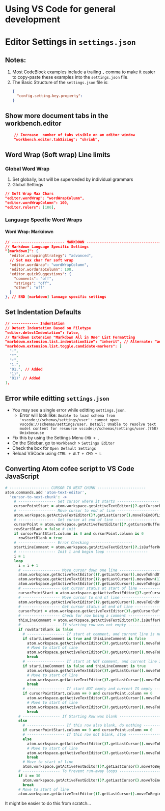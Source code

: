 






# Using VS Code for general development

# Editor Settings in `settings.json`

## Notes:

1. Most CodeBlock examples include a trailing `,` comma to make it easier to copy-paste these examples into the `settings.json` file.
2. The Basic Structure of the `settings.json` file is:
    ```json
    {
      "config.setting.key.property":
    }
    ```

## Show more document tabs in the workbench.editor

```json
    // Increase  number of tabs visible on an editor window
    "workbench.editor.tabSizing": "shrink",
```

## Word Wrap (Soft wrap) Line limits

### Global Word Wrap

1. Set globally, but will be superceded by individual grammars
2. Global Settings
```json
// Soft Wrap Max Chars
"editor.wordWrap": "wordWrapColumn",
"editor.wordWrapColumn": 100,
"editor.rulers": [100],
```

### Language Specific Word Wraps

#### Word Wrap: Markdown
```json
// ------------------------ MARKDOWN ------------------------------------
// Markdown Language Specific Settings
"[markdown]": {
  "editor.wrappingStrategy": "advanced",
  // Set max char for soft wrap
  "editor.wordWrap": "wordWrapColumn",
  "editor.wordWrapColumn": 100,
  "editor.quickSuggestions": {
    "comments": "off",
    "strings": "off",
    "other": "off"
  }
}, // END [markdown] lanuage specific settings
```

## Set Indentation Defaults

```json
// ------------ Indentation
// Detect Indentation Based on Filetype
"editor.detectIndentation": false,
// Markdown Extension "Markdown All in One" List Formatting
"markdown.extension.list.indentationSize": "inherit", // Alternate: "adaptive"
"markdown.extension.list.toggle.candidate-markers": [
  "-",
  "*",
  "+",
  "1.",
  "01.", // Added
  "1)",
  "01)" // Added
],
```

## Error while editting `settings.json`

- You may see a single error while editting `settings.json`. 
    - Error will look like: `Unable to load schema from 'vscode://schemas/settings/user': cannot open vscode://schemas/settings/user. Detail: Unable to resolve text model content for resource vscode://schemas/settings/user.(768) Unixbecause`
- Fix this by using the Settings Menu `CMD + ,`
- On the Sidebar, go to `Workbench` > `Settings Editor` 
- Check the box for `Open Default Settings`
- Reload VSCode using `CTRL + ALT + CMD + L`



## Converting Atom cofee script to VS Code JavaScript

```coffee
# ------------------ CURSOR TO NEXT CHUNK ----------------------
atom.commands.add 'atom-text-editor',
  'cursor-to-next-chunk': ->
    # ----------------- Get cursor where it starts -------------------
    cursorPointStart = atom.workspace.getActiveTextEditor()?.getCursorBufferPosition()
    # ----------------- Move cursor to end of line -------------------
    atom.workspace.getActiveTextEditor()?.getLastCursor().moveToEndOfLine()
    # ----------------- Get cursor at end of line -------------------
    cursorPoint = atom.workspace.getActiveTextEditor()?.getCursorBufferPosition()
    rowStartBlank = false # init
    if cursorPointStart.column is 0 and cursorPoint.column is 0
      rowStartBlank = true
    # ----------------- Error Checking -------------------
    startLineComment = atom.workspace.getActiveTextEditor()?.isBufferRowCommented(cursorPoint.row)
    # ----------------- Init i and begin loop -------------------
    i = 1
    loop
      i = i + 1
      # ----------------- Move cursor down one line -------------------
      atom.workspace.getActiveTextEditor()?.getLastCursor().moveToEndOfLine()
      atom.workspace.getActiveTextEditor()?.getLastCursor().moveDown(1)
      atom.workspace.getActiveTextEditor()?.getLastCursor().moveToBeginningOfLine()
      # ----------------- Get cursor status at start of line -------------------
      cursorPointStart = atom.workspace.getActiveTextEditor()?.getCursorBufferPosition()
      # ----------------- Move cursor to end of line -------------------
      atom.workspace.getActiveTextEditor()?.getLastCursor().moveToEndOfLine()
      # ----------------- Get cursor status at end of line -------------------
      cursorPoint = atom.workspace.getActiveTextEditor()?.getCursorBufferPosition()
      # ----------------- Check for row being a comment -------------------
      thisLineComment = atom.workspace.getActiveTextEditor()?.isBufferRowCommented(cursorPoint.row)
      # ----------------- If starting row was not empty -------------------
      if rowStartBlank is false
        # ----------------- If start at comment, and current line is not comment -------------------
        if startLineComment is true and thisLineComment is false
          atom.workspace.getActiveTextEditor()?.getLastCursor().moveToEndOfLine()
          # Move to start of line
          atom.workspace.getActiveTextEditor()?.getLastCursor().moveToBeginningOfLine()
          break
        # ----------------- If start at NOT comment, and current line IS comment -------------------
        if startLineComment is false and thisLineComment is true
          atom.workspace.getActiveTextEditor()?.getLastCursor().moveToEndOfLine()
          # Move to start of line
          atom.workspace.getActiveTextEditor()?.getLastCursor().moveToBeginningOfLine()
          break
        # ----------------- If start NOT empty and current IS empty -------------------
        if cursorPointStart.column == 0 and cursorPoint.column == 0
          atom.workspace.getActiveTextEditor()?.getLastCursor().moveToEndOfLine()
          # Move to start of line
          atom.workspace.getActiveTextEditor()?.getLastCursor().moveToBeginningOfLine()
          break
      # ----------------- If Starting Row was blank -------------------
      else
        # ----------------- If this row also blank, do nothing -------------------
        if cursorPointStart.column == 0 and cursorPoint.column == 0
        # ----------------- If this row not blank, stop -------------------
        else
          atom.workspace.getActiveTextEditor()?.getLastCursor().moveToEndOfLine()
          # Move to start of line
          atom.workspace.getActiveTextEditor()?.getLastCursor().moveToBeginningOfLine()
          break
        # Move to start of line
        atom.workspace.getActiveTextEditor()?.getLastCursor().moveToBeginningOfLine()
      # ----------------- To Prevent run-away loops -------------------
      if i == 30
        atom.workspace.getActiveTextEditor()?.getLastCursor().moveToEndOfLine()
        break
      # Move to start of line
      atom.workspace.getActiveTextEditor()?.getLastCursor().moveToBeginningOfLine()
```



It might be easier to do this from scratch...







